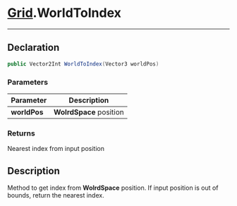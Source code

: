 # [Grid](GridSystem.md##GRID-INCLUDES).WorldToIndex
---
## Declaration
```csharp
public Vector2Int WorldToIndex(Vector3 worldPos)
```
### Parameters
|Parameter|Description|
|---|---|
|**worldPos**|**WolrdSpace** position|

### Returns
Nearest index from input position

## Description
Method to get index from **WolrdSpace** position. 
If input position is out of bounds, return the nearest index.

